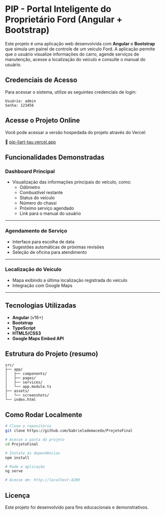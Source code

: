 
#  PIP - Portal Inteligente do Proprietário Ford (Angular + Bootstrap)

Este projeto é uma aplicação web desenvolvida com **Angular** e **Bootstrap** que simula um painel de controle de um veículo Ford. A aplicação permite que o usuário visualize informações do carro, agende serviços de manutenção, acesse a localização do veículo e consulte o manual do usuário.

##  Credenciais de Acesso

Para acessar o sistema, utilize as seguintes credenciais de login:

```
Usuário: admin  
Senha: 123456
```

##  Acesse o Projeto Online

Você pode acessar a versão hospedada do projeto através do Vercel:

🔗 [pip-liart-tau.vercel.app](https://pip-liart-tau.vercel.app/)

##  Funcionalidades Demonstradas

###  Dashboard Principal

- Visualização das informações principais do veículo, como:
  - Odômetro
  - Combustível restante
  - Status do veículo
  - Número do chassi
  - Próximo serviço agendado
  - Link para o manual do usuário

---

###  Agendamento de Serviço

- Interface para escolha de data
- Sugestões automáticas de próximas revisões
- Seleção de oficina para atendimento

---

###  Localização do Veículo

- Mapa exibindo a última localização registrada do veículo
- Integração com Google Maps

---

##  Tecnologias Utilizadas

- **Angular** (v16+)
- **Bootstrap**
- **TypeScript**
- **HTML5/CSS3**
- **Google Maps Embed API**

##  Estrutura do Projeto (resumo)

```
src/
├── app/
│   ├── components/
│   ├── pages/
│   ├── services/
│   └── app.module.ts
├── assets/
│   └── screenshots/
└── index.html
```

##  Como Rodar Localmente

```bash
# Clone o repositório
git clone https://github.com/Gabrielademacedo/ProjetoFinal

# Acesse a pasta do projeto
cd ProjetoFinal

# Instale as dependências
npm install

# Rode a aplicação
ng serve

# Acesse em: http://localhost:4200
```

##  Licença

Este projeto foi desenvolvido para fins educacionais e demonstrativos.


